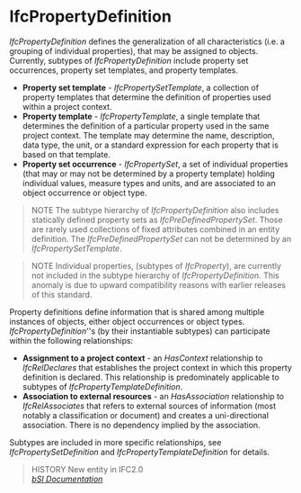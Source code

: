 IfcPropertyDefinition
=====================
_IfcPropertyDefinition_ defines the generalization of all characteristics
(i.e. a grouping of individual properties), that may be assigned to objects.
Currently, subtypes of _IfcPropertyDefinition_ include property set
occurrences, property set templates, and property templates.  
  
* **Property set template** - _IfcPropertySetTemplate_, a collection of property templates that determine the definition of properties used within a project context.  
* **Property template** - _IfcPropertyTemplate_, a single template that determines the definition of a particular property used in the same project context. The template may determine the name, description, data type, the unit, or a standard expression for each property that is based on that template.  
* **Property set occurrence** - _IfcPropertySet_, a set of individual properties (that may or may not be determined by a property template) holding individual values, measure types and units, and are associated to an object occurrence or object type.  
  
> NOTE  The subtype hierarchy of _IfcPropertyDefinition_ also includes
> statically defined property sets as _IfcPreDefinedPropertySet_. Those are
> rarely used collections of fixed attributes combined in an entity
> definition. The _IfcPreDefinedPropertySet_ can not be determined by an
> _IfcPropertySetTemplate_.  
  
> NOTE  Individual properties, (subtypes of _IfcProperty_), are currently not
> included in the subtype hierarchy of _IfcPropertyDefinition_. This anomaly
> is due to upward compatibility reasons with earlier releases of this
> standard.  
  
Property definitions define information that is shared among multiple
instances of objects, either object occurrences or object types.
_IfcPropertyDefinition_''s (by their instantiable subtypes) can participate
within the following relationships:  
  
* **Assignment to a project context** - an _HasContext_ relationship to _IfcRelDeclares_ that establishes the project context in which this property definition is declared. This relationship is predominately applicable to subtypes of _IfcPropertyTemplateDefinition_.  
* **Association to external resources** - an _HasAssociation_ relationship to _IfcRelAssociates_ that refers to external sources of information (most notably a classification or document) and creates a uni-directional association. There is no dependency implied by the association.  
  
Subtypes are included in more specific relationships, see
_IfcPropertySetDefinition_ and _IfcPropertyTemplateDefinition_ for details.  
  
> HISTORY  New entity in IFC2.0  
[ _bSI
Documentation_](https://standards.buildingsmart.org/IFC/DEV/IFC4_2/FINAL/HTML/schema/ifckernel/lexical/ifcpropertydefinition.htm)


